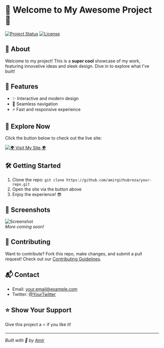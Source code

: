 # 🚀 Welcome to My Awesome Project 🚀

[![Project Status](https://img.shields.io/badge/Status-Active-brightgreen?style=flat-square)](https://amirgithubreza.github.io/Working/2.html)
[![License](https://img.shields.io/badge/License-MIT-blue?style=flat-square)](https://opensource.org/licenses/MIT)

## 🎯 About
Welcome to my project! This is a **super cool** showcase of my work, featuring innovative ideas and sleek design. Dive in to explore what I've built!

## 🌟 Features
- ✨ Interactive and modern design
- 🔗 Seamless navigation
- ⚡️ Fast and responsive experience

## 🔗 Explore Now
Click the button below to check out the live site:

[![🌍 Visit My Site 🌍](https://img.shields.io/badge/Visit%20My%20Site-FF6B6B?style=for-the-badge&logo=link&logoColor=white)]([https://amirgithubreza.github.io/Working/2.html](https://amirgithubreza.github.io/money_work_income/index.html))

## 🛠️ Getting Started
1. Clone the repo: `git clone https://github.com/amirgithubreza/your-repo.git`
2. Open the site via the button above
3. Enjoy the experience! 😎

## 📸 Screenshots
![Screenshot](https://via.placeholder.com/600x300.png?text=Project+Screenshot)  
*More coming soon!*

## 🤝 Contributing
Want to contribute? Fork this repo, make changes, and submit a pull request! Check out our [Contributing Guidelines](CONTRIBUTING.md).

## 📬 Contact
- Email: your.email@example.com
- Twitter: [@YourTwitter](https://twitter.com/YourTwitter)

## ⭐️ Show Your Support
Give this project a ⭐️ if you like it!

---
*Built with 💖 by [Amir](https://github.com/amirgithubreza)*
